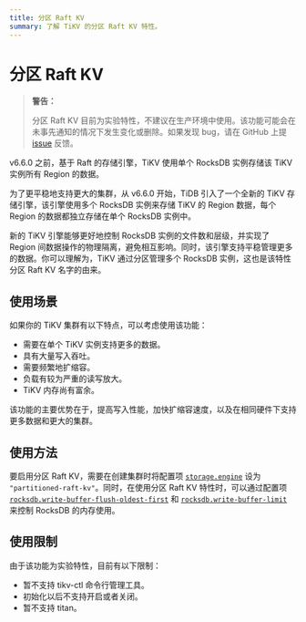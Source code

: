 ```yaml
---
title: 分区 Raft KV
summary: 了解 TiKV 的分区 Raft KV 特性。
---
```


# 分区 Raft KV

> **警告：**
>
> 分区 Raft KV 目前为实验特性，不建议在生产环境中使用。该功能可能会在未事先通知的情况下发生变化或删除。如果发现 bug，请在 GitHub 上提 [issue](https://github.com/pingcap/tidb/issues) 反馈。

v6.6.0 之前，基于 Raft 的存储引擎，TiKV 使用单个 RocksDB 实例存储该 TiKV 实例所有 Region 的数据。

为了更平稳地支持更大的集群，从 v6.6.0 开始，TiDB 引入了一个全新的 TiKV 存储引擎，该引擎使用多个 RocksDB 实例来存储 TiKV 的 Region 数据，每个 Region 的数据都独立存储在单个 RocksDB 实例中。

新的 TiKV 引擎能够更好地控制 RocksDB 实例的文件数和层级，并实现了 Region 间数据操作的物理隔离，避免相互影响。同时，该引擎支持平稳管理更多的数据。你可以理解为，TiKV 通过分区管理多个 RocksDB 实例，这也是该特性分区 Raft KV 名字的由来。

## 使用场景

如果你的 TiKV 集群有以下特点，可以考虑使用该功能：

* 需要在单个 TiKV 实例支持更多的数据。
* 具有大量写入吞吐。
* 需要频繁地扩缩容。
* 负载有较为严重的读写放大。
* TiKV 内存尚有富余。

该功能的主要优势在于，提高写入性能，加快扩缩容速度，以及在相同硬件下支持更多数据和更大的集群。

## 使用方法

要启用分区 Raft KV，需要在创建集群时将配置项 [`storage.engine`](/tikv-configuration-file.md#engine-从-v660-版本开始引入) 设为 `"partitioned-raft-kv"`。同时，在使用分区 Raft KV 特性时，可以通过配置项 [`rocksdb.write-buffer-flush-oldest-first`](/tikv-configuration-file.md#write-buffer-flush-oldest-first-从-v660-版本开始引入) 和 [`rocksdb.write-buffer-limit`](/tikv-configuration-file.md#write-buffer-limit-从-v660-版本开始引入) 来控制 RocksDB 的内存使用。

## 使用限制

由于该功能为实验特性，目前有以下限制：

* 暂不支持 tikv-ctl 命令行管理工具。
* 初始化以后不支持开启或者关闭。
* 暂不支持 titan。
